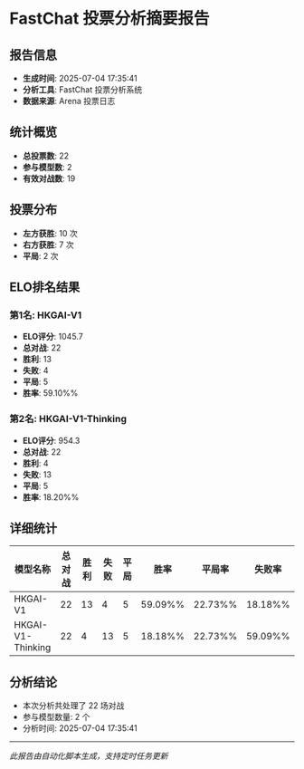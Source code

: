 # FastChat 投票分析摘要报告

## 报告信息
- **生成时间**: 2025-07-04 17:35:41
- **分析工具**: FastChat 投票分析系统
- **数据来源**: Arena 投票日志

## 统计概览
- **总投票数**: 22
- **参与模型数**: 2
- **有效对战数**: 19

## 投票分布
- **左方获胜**: 10 次
- **右方获胜**: 7 次
- **平局**: 2 次

## ELO排名结果
### 第1名: HKGAI-V1
- **ELO评分**: 1045.7
- **总对战**: 22
- **胜利**: 13
- **失败**: 4
- **平局**: 5
- **胜率**: 59.10%%

### 第2名: HKGAI-V1-Thinking
- **ELO评分**: 954.3
- **总对战**: 22
- **胜利**: 4
- **失败**: 13
- **平局**: 5
- **胜率**: 18.20%%

## 详细统计

| 模型名称 | 总对战 | 胜利 | 失败 | 平局 | 胜率 | 平局率 | 失败率 |
|---------|--------|------|------|------|------|--------|--------|
| HKGAI-V1 | 22 | 13 | 4 | 5 | 59.09%% | 22.73%% | 18.18%% |
| HKGAI-V1-Thinking | 22 | 4 | 13 | 5 | 18.18%% | 22.73%% | 59.09%% |

## 分析结论
- 本次分析共处理了 22 场对战
- 参与模型数量: 2 个
- 分析时间: 2025-07-04 17:35:41

---
*此报告由自动化脚本生成，支持定时任务更新*
